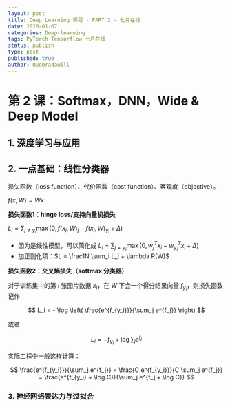 ```yaml
---
layout: post
title: Deep Learning 课程 - PART 2 - 七月在线
date: 2020-01-07
categories: Deep-learning
tags: PyTorch Tensorflow 七月在线
status: publish
type: post
published: true
author: Quebradawill
---
```


# 第 2 课：Softmax，DNN，Wide & Deep Model

## 1. 深度学习与应用

## 2. 一点基础：线性分类器

损失函数（loss function）、代价函数（cost function）、客观度（objective）。

$f(x, W) = Wx$

**损失函数1：hinge loss/支持向量机损失**

$L_i = \sum_{j \neq y_i} \max \left( 0, f(x_i, W)_j - f(x_i, W)_{y_i} + \Delta \right)$

- 因为是线性模型，可以简化成 $L_i = \sum_{j \neq y_i} \max \left( 0, w_j^T x_i - w_{y_i}^T x_i + \Delta \right)$
- 加正则化项：$L = \frac1N \sum_i L_i + \lambda R(W)$

**损失函数2：交叉熵损失（softmax 分类器）**

对于训练集中的第 $i$ 张图片数据 $x_i$，在 $W$ 下会一个得分结果向量 $f_{y_i}$，则损失函数记作：


$$
L_i = - \log \left( \frac{e^{f_{y_i}}}{\sum_j e^{f_j}} \right)
$$


或者


$$
L_i = - f_{y_i} + \log \sum_j e^{f_j}
$$


实际工程中一般这样计算：


$$
\frac{e^{f_{y_i}}}{\sum_j e^{f_j}} = \frac{C e^{f_{y_i}}}{C \sum_j e^{f_j}} = \frac{e^{f_{y_i} + \log C}}{\sum_j e^{f_j + \log C}}
$$


### 3. 神经网络表达力与过拟合


